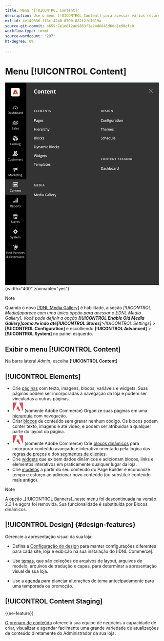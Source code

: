 ```yaml
---
title: Menu '[!UICONTROL Content]'
description: Use o menu [!UICONTROL Content] para acessar vários recursos para gerenciar o conteúdo na sua loja.
exl-id: 4e149836-f13c-4240-8700-882f2fc1619a
source-git-commit: b659c7e1e8f2ae9883f1e24d8045d6dd1e90cfc0
workflow-type: tm+mt
source-wordcount: '297'
ht-degree: 0%

---
```


# Menu [!UICONTROL Content]

![O menu [!UICONTROL Content] exibido no Admin](./assets/admin-menu-content.png){width="400" zoomable="yes"}

>[!NOTE]
>
>Quando o novo [[!DNL Media Gallery]](media-gallery.md) é habilitado, a seção _[!UICONTROL Media]_aparece com uma única opção para acessar o [!DNL Media Gallery]. Você pode definir a opção **[!UICONTROL Enable Old Media Gallery]**como `No` indo até&#x200B;**[!UICONTROL Stores]**>_[!UICONTROL Settings]_ > **[!UICONTROL Configuration]** e escolhendo **[!UICONTROL Advanced]** > **[!UICONTROL System]** no painel esquerdo.

## Exibir o menu [!UICONTROL Content]

Na barra lateral _Admin_, escolha **[!UICONTROL Content]**.

## [!UICONTROL Elements]

- Crie [páginas](pages.md) com texto, imagens, blocos, variáveis e widgets. Suas páginas podem ser incorporadas à navegação da loja e podem ser vinculadas a outras páginas.
- ![Adobe Commerce](../assets/adobe-logo.svg) (somente Adobe Commerce) Organize suas páginas em uma [hierarquia](page-hierarchy.md) com navegação.
- Criar [blocos](blocks.md) de conteúdo sem gravar nenhum código. Os blocos podem conter texto, imagens e até vídeo, e podem ser atribuídos a qualquer parte do layout da página.
- ![Adobe Commerce](../assets/adobe-logo.svg) (somente Adobe Commerce) Crie [blocos dinâmicos](dynamic-blocks.md) para incorporar conteúdo avançado e interativo orientado pela lógica das [regras de preços](../merchandising-promotions/introduction.md#promotions) e dos [segmentos de clientes](../customers/customer-segments.md).
- Crie [widgets](widgets.md) que exibem dados dinâmicos e adicionam blocos, links e elementos interativos em praticamente qualquer lugar da loja.
- Crie [modelos](../page-builder/templates.md) a partir do seu conteúdo do Page Builder e economize tempo e esforço ao adicionar novo conteúdo (ou substituir conteúdo mais antigo).

>[!NOTE]
>
>A opção _[!UICONTROL Banners]_neste menu foi descontinuada na versão 2.3.1 e agora foi removida. Sua funcionalidade é substituída por Blocos dinâmicos.

## [!UICONTROL Design] {#design-features}

Gerencie a apresentação visual da sua loja:

- Defina a [Configuração do design](configuration.md) para manter configurações diferentes para cada site, loja e exibição na sua instalação do [!DNL Commerce].

- Use [temas](themes.md), que são coleções de arquivos de layout, arquivos de modelo, arquivos de tradução e capas, para determinar a apresentação visual de sua loja.

- Use a [agenda](schedule.md) para planejar alterações de tema antecipadamente para uma temporada ou promoção.

## [!UICONTROL Content Staging]

{{ee-feature}}

[O preparo de conteúdo](content-staging.md) oferece à sua equipe de negócios a capacidade de criar, visualizar e agendar facilmente uma grande variedade de atualizações de conteúdo diretamente do Administrador da sua loja.
